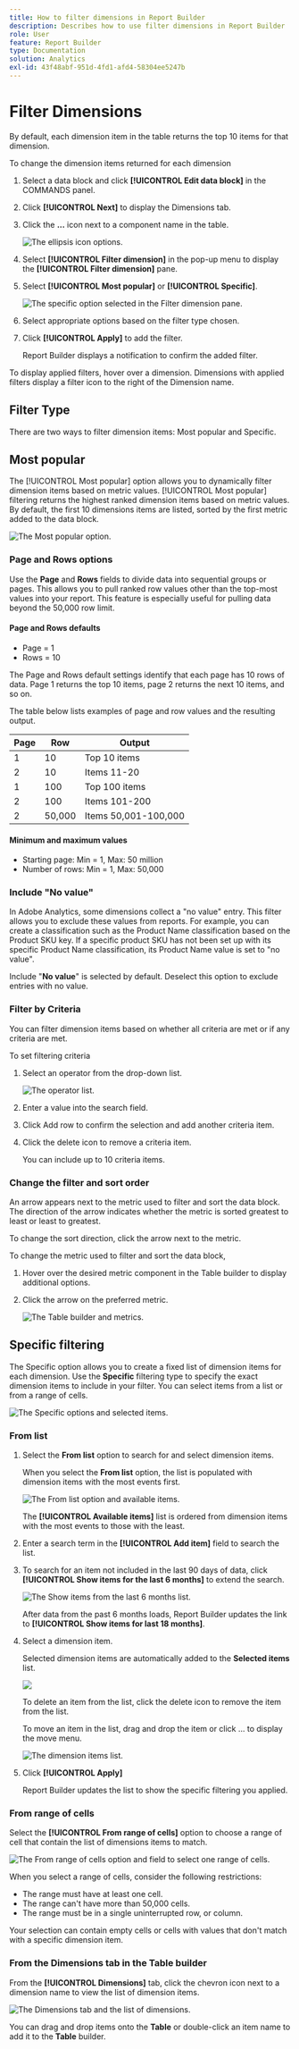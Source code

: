 ```yaml
---
title: How to filter dimensions in Report Builder
description: Describes how to use filter dimensions in Report Builder
role: User
feature: Report Builder
type: Documentation
solution: Analytics
exl-id: 43f48abf-951d-4fd1-afd4-58304ee5247b
---
```

# Filter Dimensions

By default, each dimension item in the table returns the top 10 items for that dimension.

To change the dimension items returned for each dimension

1. Select a data block and click **[!UICONTROL Edit data block]** in the COMMANDS panel.

1. Click **[!UICONTROL Next]** to display the Dimensions tab.

1. Click the **...** icon next to a component name in the table.

    ![The ellipsis icon options.](./assets/image27.png)

1. Select **[!UICONTROL Filter dimension]** in the pop-up menu to display the **[!UICONTROL Filter dimension]** pane.

1. Select **[!UICONTROL Most popular]** or **[!UICONTROL Specific]**.

    ![The specific option selected in the Filter dimension pane.](./assets/image28.png)

1. Select appropriate options based on the filter type chosen.

1. Click **[!UICONTROL Apply]** to add the filter.

    Report Builder displays a notification to confirm the added filter.

To display applied filters, hover over a dimension. Dimensions with applied filters display a filter icon to the right of the Dimension name.

## Filter Type

There are two ways to filter dimension items: Most popular and Specific.

## Most popular

The [!UICONTROL Most popular] option allows you to dynamically filter dimension items based on metric values. [!UICONTROL Most popular] filtering returns the highest ranked dimension items based on metric values. By default, the first 10 dimensions items are listed, sorted by the first metric added to the data block.

 ![The Most popular option.](./assets/image29.png)


### Page and Rows options

Use the **Page** and **Rows** fields to divide data into sequential groups or pages. This allows you to pull ranked row values other than the top-most values into your report. This feature is especially useful for pulling data beyond the 50,000 row limit.

#### Page and Rows defaults

- Page = 1
- Rows = 10

The Page and Rows default settings identify that each page has 10 rows of data. Page 1 returns the top 10 items, page 2 returns the next 10 items, and so on.

The table below lists examples of page and row values and the resulting output.

| Page | Row    | Output               |
|------|--------|----------------------|
| 1    | 10     | Top 10 items         |
| 2    | 10     | Items 11-20          |
| 1    | 100    | Top 100 items        |
| 2    | 100    | Items 101-200        |
| 2    | 50,000 | Items 50,001-100,000 |

#### Minimum and maximum values

- Starting page: Min = 1, Max: 50 million
- Number of rows: Min = 1, Max: 50,000

### Include "No value"

In Adobe Analytics, some dimensions collect a "no value" entry. This filter allows you to exclude these values from reports. For example, you can create a classification such as the Product Name classification based on the Product SKU key. If a specific product SKU has not been set up with its specific Product Name classification, its Product Name value is set to "no value".

Include "**No value**" is selected by default. Deselect this option to exclude entries with no value.

### Filter by Criteria

You can filter dimension items based on whether all criteria are met or if any criteria are met.

To set filtering criteria

1. Select an operator from the drop-down list.

    ![The operator list.](./assets/image31.png)

1. Enter a value into the search field.

1. Click Add row to confirm the selection and add another criteria item.

1. Click the delete icon to remove a criteria item.

    You can include up to 10 criteria items.

### Change the filter and sort order

An arrow appears next to the metric used to filter and sort the data block. The direction of the arrow indicates whether the metric is sorted greatest to least or least to greatest.

To change the sort direction, click the arrow next to the metric.

To change the metric used to filter and sort the data block,

1. Hover over the desired metric component in the Table builder to display additional options.

2. Click the arrow on the preferred metric.

   ![The Table builder and metrics.](./assets/image30.png)


## Specific filtering

The Specific option allows you to create a fixed list of dimension items for each dimension. Use the **Specific** filtering type to specify the exact dimension items to include in your filter. You can select items from a list or from a range of cells.

![The Specific options and selected items.](./assets/image32.png)

### From list

1. Select the **From list** option to search for and select dimension items.

    When you select the **From list** option, the list is populated with dimension items with the most events first.

    ![The From list option and available items.](./assets/image33.png)

    The **[!UICONTROL Available items]** list is ordered from dimension items with the most events to those with the least.

1. Enter a search term in the **[!UICONTROL Add item]** field to search the list.

1. To search for an item not included in the last 90 days of data, click **[!UICONTROL Show items for the last 6 months]** to extend the search.

    ![The Show items from the last 6 months list.](./assets/image34.png)

    After data from the past 6 months loads, Report Builder updates the link to **[!UICONTROL Show items for last 18 months]**.

1. Select a dimension item.

    Selected dimension items are automatically added to the **Selected items** list.

    ![](./assets/image35.png)

    To delete an item from the list, click the delete icon to remove the item from the list.

    To move an item in the list, drag and drop the item or click ... to display the move menu.

    ![The dimension items list.](./assets/image36.png)

1. Click **[!UICONTROL Apply]**

    Report Builder updates the list to show the specific filtering you applied.

### From range of cells

Select the **[!UICONTROL From range of cells]** option to choose a range of cell that contain the list of dimensions items to match.

 ![The From range of cells option and field to select one range of cells.](./assets/image37.png)

When you select a range of cells, consider the following restrictions:

- The range must have at least one cell.
- The range can't have more than 50,000 cells.
- The range must be in a single uninterrupted row, or column.

Your selection can contain empty cells or cells with values that don't match with a specific dimension item.

### From the Dimensions tab in the Table builder

From the **[!UICONTROL Dimensions]** tab, click the chevron icon next to a dimension name to view the list of dimension items.

 ![The Dimensions tab and the list of dimensions.](./assets/dimensions_chevron.png)

You can drag and drop items onto the **Table** or double-click an item name to add it to the **Table** builder.

